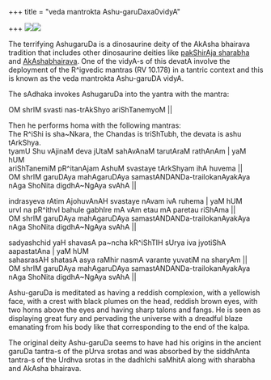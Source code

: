 +++
title = "veda mantrokta Ashu-garuDaxa0vidyA"

+++
[![](https://i1.wp.com/bp1.blogger.com/_ZhvcTTaaD_4/RsfVxPXcXcI/AAAAAAAAAM0/LYB14LEyB4w/s320/ashu_garuda.jpg)](http://bp1.blogger.com/_ZhvcTTaaD_4/RsfVxPXcXcI/AAAAAAAAAM0/LYB14LEyB4w/s1600-h/ashu_garuda.jpg)[![](https://i1.wp.com/bp1.blogger.com/_ZhvcTTaaD_4/RsfVxPXcXdI/AAAAAAAAAM8/7RfR51Fgnyw/s320/ashugaruda2.jpg)](http://bp1.blogger.com/_ZhvcTTaaD_4/RsfVxPXcXdI/AAAAAAAAAM8/7RfR51Fgnyw/s1600-h/ashugaruda2.jpg)

The terrifying AshugaruDa is a dinosaurine deity of the AkAsha bhairava
tradition that includes other dinosaurine deities like [pakShirAja
sharabha](http://manollasa.blogspot.com/2006/05/arimaspas-dinosaurs-griffins-and.html)
and
[AkAshabhairava](http://manollasa.blogspot.com/2006/12/oldest-archaeological-signs-of-ritual.html).
One of the vidyA-s of this devatA involve the deployment of the
R^igvedic mantras (RV 10.178) in a tantric context and this is known as
the veda mantrokta Ashu-garuDA vidyA.

The sAdhaka invokes AshugaruDa into the yantra with the mantra:

OM shrIM svasti nas-trAkShyo ariShTanemyoM ||

Then he performs homa with the following mantras:  
The R^iShi is sha\~Nkara, the Chandas is triShTubh, the devata is ashu
tArkShya.  
tyamU Shu vAjinaM deva jUtaM sahAvAnaM tarutAraM rathAnAm | yaM hUM  
ariShTanemiM pR^itanAjam AshuM svastaye tArkShyam ihA huvema ||  
OM shrIM garuDAya mahAgaruDAya samastANDANDa-trailokanAyakAya nAga
ShoNita digdhA\~NgAya svAhA ||

indrasyeva rAtim AjohuvAnAH svastaye nAvam ivA ruhema | yaM hUM  
urvI na pR^ithvI bahule gabhIre mA vAm etau mA paretau riShAma ||  
OM shrIM garuDAya mahAgaruDAya samastANDANDa-trailokanAyakAya nAga
ShoNita digdhA\~NgAya svAhA ||

sadyashchid yaH shavasA pa\~ncha kR^iShTIH sUrya iva jyotiShA
aapastatAna | yaM hUM  
sahasrasAH shatasA asya raMhir nasmA varante yuvatiM na sharyAm ||  
OM shrIM garuDAya mahAgaruDAya samastANDANDa-trailokanAyakAya nAga
ShoNita digdhA\~NgAya svAhA ||

Ashu-garuDa is meditated as having a reddish complexion, with a
yellowish face, with a crest with black plumes on the head, reddish
brown eyes, with two horns above the eyes and having sharp talons and
fangs. He is seen as displaying great fury and pervading the universe
with a dreadful blaze emanating from his body like that corresponding to
the end of the kalpa.

The original deity Ashu-garuDa seems to have had his origins in the
ancient garuDa tantra-s of the pUrva srotas and was absorbed by the
siddhAnta tantra-s of the Urdhva srotas in the dadhIchi saMhitA along
with sharabha and AkAsha bhairava.
